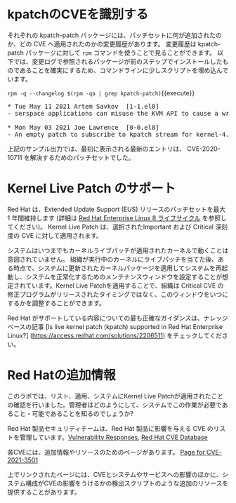 # kpatchのCVEを識別する

それぞれの kpatch-patch パッケージには、パッチセットに何が追加されたのか、どの CVE へ適用されたのかの変更履歴があります。 変更履歴は kpatch-patch パッケージに対して `rpm` コマンドを使うことで見ることができます。 以下では、変更ログで参照されるパッケージが前のステップでインストールしたものであることを確実にするため、コマンドラインに少しスクリプトを埋め込んでいます。

`rpm -q --changelog $(rpm -qa | grep kpatch-patch)`{{execute}}

<pre class="file">
* Tue May 11 2021 Artem Savkov <asavkov@redhat.com> [1-1.el8]
- serspace applications can misuse the KVM API to cause a write of 16 bytes at an offset up to 32 GB from vcpu->run [1954230] {CVE-2021-3501}

* Mon May 03 2021 Joe Lawrence <joe.lawrence@redhat.com> [0-0.el8]
- An empty patch to subscribe to kpatch stream for kernel-4.18.0-305.el8 [1956393]
</pre>

上記のサンプル出力では、最初に表示される最新のエントリは、 CVE-2020-10711 を解決するためのパッチセットでした。

# Kernel Live Patch のサポート

Red Hat は、Extended Update Support (EUS) リリースのパッチセットを最大 1 年間維持します (詳細は [Red Hat Enterprise Linux 8 ライフサイクル](https://access.redhat.com/support/policy/updates/errata#RHEL8_Life_Cycle) を参照してください)。 Kernel Live Patch は、選択されたImportant および Critical 深刻度の CVE に対して適用されます。


システムはいつまでもカーネルライブパッチが適用されたカーネルで動くことは意図されていません。 組織が実行中のカーネルにライブパッチを当てた後、ある時点で、システムに更新されたカーネルパッケージを適用してシステムを再起動し、システムを正常化するためのメンテナンスウィンドウを設定することが想定されています。Kernel Live Patchを適用することで、組織は Critical CVE の修正プログラムがリリースされたタイミングではなく、このウィンドウをいつにするかを調整することができます。

Red Hat がサポートしている内容についての最も正確なガイダンスは、ナレッジベースの記事 [Is live kernel patch (kpatch) supported in Red Hat Enterprise Linux?] (https://access.redhat.com/solutions/2206511) をチェックしてください。

# Red Hatの追加情報


このラボでは、リスト、適用、システムにKernel Live Patchが適用されたことの確認を行いました。管理者はどのようにして、システムでこの作業が必要であること・可能であることを知るのでしょうか?

Red Hat 製品セキュリティチームは、Red Hat 製品に影響を与える CVE のリストを管理しています。[Vulnerability Responses](https://access.redhat.com/security/vulnerabilities), [Red Hat CVE Database](https://access.redhat.com/security/security-updates/#/cve)

各CVEには、追加情報やリソースのためのページがあります。
[Page for CVE-2021-3501](https://access.redhat.com/security/cve/cve-2021-3501)

上でリンクされたページには、CVEとシステムやサービスへの影響のほかに、システム構成がCVEの影響をうけるかの検出スクリプトのような追加のリソースを提供することがあります。
